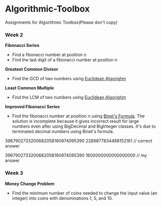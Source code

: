 # Algorithmic-Toolbox
Assignments for Algorithmic Toolbox(Please don't copy)

### Week 2

**Fibonacci Series**
* Find a fibonacci number at position n
* Find the last digit of a fibonacci number at position n

**Greatest Common Divisor**
* Find the GCD of two numbers using [Euclidean Algorighm](https://en.wikipedia.org/wiki/Euclidean_algorithm)

**Least Common Multiple**
* Find the LCM of two numbers using [Euclidean Algorighm](https://en.wikipedia.org/wiki/Euclidean_algorithm)

**Improved Fibonacci Series**
* Find the fibonacci number at position n using [Binet's Formula](http://www.maths.surrey.ac.uk/-sites/R.Knott/Fibonacci/hostedfibFormula.html#section1). The solution is incomplete because it gives incorrect result for large numbers even after using BigDecimal and BigInteger classes. It's due to terminated decimal numbers using Binet's formula.

3967902733200682058160874095390 2289877834488152161 // correct answer

3967902733200682058160874095390 1600000000000000000 // my answer

### Week 3

**Money Change Problem**
* Find the minimum number of coins needed to change the input value (an integer) into coins with denominations 1, 5, and 10.
